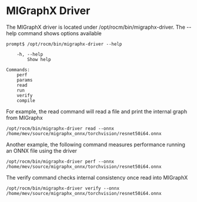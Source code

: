 # MIGraphX Driver
The MIGraphX driver is located under /opt/rocm/bin/migraphx-driver.  The --help command shows options available
```
prompt$ /opt/rocm/bin/migraphx-driver --help

    -h, --help
        Show help

Commands:
    perf
    params
    read
    run
    verify
    compile
```
For example, the read command will read a file and print the internal graph from MIGraphx
```
/opt/rocm/bin/migraphx-driver read --onnx /home/mev/source/migraphx_onnx/torchvision/resnet50i64.onnx 
```
Another example, the following command measures performance running an ONNX file using the driver
```
/opt/rocm/bin/migraphx-driver perf --onnx /home/mev/source/migraphx_onnx/torchvision/resnet50i64.onnx 
```
The verify command checks internal consistency once read into MIGraphX
```
/opt/rocm/bin/migraphx-driver verify --onnx /home/mev/source/migraphx_onnx/torchvision/resnet50i64.onnx 
```